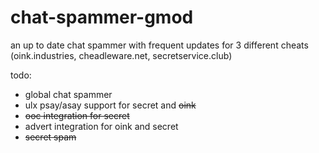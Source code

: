 # chat-spammer-gmod
an up to date chat spammer with frequent updates for 3 different cheats (oink.industries, cheadleware.net, secretservice.club)

todo:
- global chat spammer
- ulx psay/asay support for secret and ~~oink~~
- ~~ooc integration for secret~~
- advert integration for oink and secret
- ~~secret spam~~
